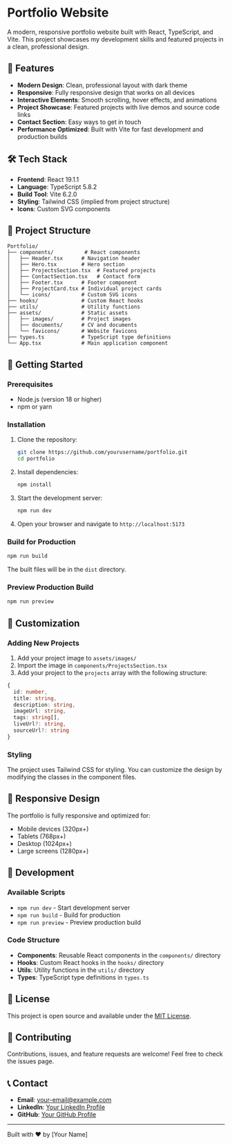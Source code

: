 # Portfolio Website

A modern, responsive portfolio website built with React, TypeScript, and Vite. This project showcases my development skills and featured projects in a clean, professional design.

## 🚀 Features

- **Modern Design**: Clean, professional layout with dark theme
- **Responsive**: Fully responsive design that works on all devices
- **Interactive Elements**: Smooth scrolling, hover effects, and animations
- **Project Showcase**: Featured projects with live demos and source code links
- **Contact Section**: Easy ways to get in touch
- **Performance Optimized**: Built with Vite for fast development and production builds

## 🛠️ Tech Stack

- **Frontend**: React 19.1.1
- **Language**: TypeScript 5.8.2
- **Build Tool**: Vite 6.2.0
- **Styling**: Tailwind CSS (implied from project structure)
- **Icons**: Custom SVG components

## 📁 Project Structure

```
Portfolio/
├── components/          # React components
│   ├── Header.tsx      # Navigation header
│   ├── Hero.tsx        # Hero section
│   ├── ProjectsSection.tsx  # Featured projects
│   ├── ContactSection.tsx   # Contact form
│   ├── Footer.tsx      # Footer component
│   ├── ProjectCard.tsx # Individual project cards
│   └── icons/          # Custom SVG icons
├── hooks/              # Custom React hooks
├── utils/              # Utility functions
├── assets/             # Static assets
│   ├── images/         # Project images
│   ├── documents/      # CV and documents
│   └── favicons/       # Website favicons
├── types.ts            # TypeScript type definitions
└── App.tsx             # Main application component
```

## 🚀 Getting Started

### Prerequisites

- Node.js (version 18 or higher)
- npm or yarn

### Installation

1. Clone the repository:
   ```bash
   git clone https://github.com/yourusername/portfolio.git
   cd portfolio
   ```

2. Install dependencies:
   ```bash
   npm install
   ```

3. Start the development server:
   ```bash
   npm run dev
   ```

4. Open your browser and navigate to `http://localhost:5173`

### Build for Production

```bash
npm run build
```

The built files will be in the `dist` directory.

### Preview Production Build

```bash
npm run preview
```

## 🎨 Customization

### Adding New Projects

1. Add your project image to `assets/images/`
2. Import the image in `components/ProjectsSection.tsx`
3. Add your project to the `projects` array with the following structure:

```typescript
{
  id: number,
  title: string,
  description: string,
  imageUrl: string,
  tags: string[],
  liveUrl?: string,
  sourceUrl?: string
}
```

### Styling

The project uses Tailwind CSS for styling. You can customize the design by modifying the classes in the component files.

## 📱 Responsive Design

The portfolio is fully responsive and optimized for:
- Mobile devices (320px+)
- Tablets (768px+)
- Desktop (1024px+)
- Large screens (1280px+)

## 🔧 Development

### Available Scripts

- `npm run dev` - Start development server
- `npm run build` - Build for production
- `npm run preview` - Preview production build

### Code Structure

- **Components**: Reusable React components in the `components/` directory
- **Hooks**: Custom React hooks in the `hooks/` directory
- **Utils**: Utility functions in the `utils/` directory
- **Types**: TypeScript type definitions in `types.ts`

## 📄 License

This project is open source and available under the [MIT License](LICENSE).

## 🤝 Contributing

Contributions, issues, and feature requests are welcome! Feel free to check the issues page.

## 📞 Contact

- **Email**: [your-email@example.com](mailto:your-email@example.com)
- **LinkedIn**: [Your LinkedIn Profile](https://linkedin.com/in/yourprofile)
- **GitHub**: [Your GitHub Profile](https://github.com/yourusername)

---

Built with ❤️ by [Your Name]